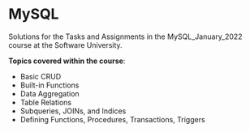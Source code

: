 # MySQL
Solutions for the Tasks and Assignments in the MySQL_January_2022 course at the Software University.

**Topics covered within the course**:
- Basic CRUD
- Built-in Functions
- Data Aggregation
- Table Relations
- Subqueries, JOINs, and Indices
- Defining Functions, Procedures, Transactions, Triggers
